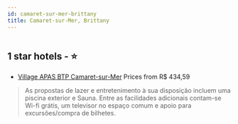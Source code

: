```yaml
---
id: camaret-sur-mer-brittany
title: Camaret-sur-Mer, Brittany
---
```


<center><img src="https://i.travelapi.com/hotels/27000000/26330000/26328200/26328110/b61e25e3_z.jpg" alt="" /></center>


##  1 star hotels - ⭐️

-    [Village APAS BTP Camaret-sur-Mer](https://www.hurb.com/br/aud/https://www.hurb.com/br/hotels/camaret-sur-mer/village-apas-btp-camaret-sur-mer-HT-ZDUR?cmp=18055) Prices from R$ 434,59
   > As propostas de lazer e entretenimento à sua disposição incluem uma piscina exterior e Sauna. Entre as facilidades adicionais contam-se Wi-fi grátis, um televisor no espaço comum e apoio para excursões/compra de bilhetes.
